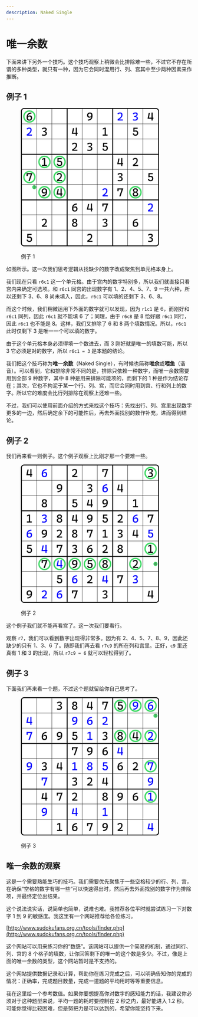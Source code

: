 ```yaml
---
description: Naked Single
---
```


# 唯一余数

下面来讲下另外一个技巧。这个技巧观察上稍微会比排除难一些，不过它不存在所谓的多种类型，就只有一种，因为它会同时混用行、列、宫其中至少两种因素来作推断。

## 例子 1 <a href="#example-1" id="example-1"></a>

<figure><img src="../.gitbook/assets/image (7) (1) (1).png" alt="" width="375"><figcaption><p>例子 1</p></figcaption></figure>

如图所示。这一次我们思考逻辑从找缺少的数字改成聚焦到单元格本身上。

我们现在只看 `r6c1` 这一个单元格。由于宫内的数字特别多，所以我们就直接只看宫内来确定可选项。和 `r6c1` 同宫的出现数字有 1、2、4、5、7、9 一共六种，所以还剩下 3、6、8 尚未填入，因此，`r6c1` 可以填的还剩下 3、6、8。

而这个时候，我们稍微运用下外面的数字就可以发现，因为 `r1c1` 是 6，而刚好和 `r6c1` 同列，因此 `r6c1` 就不能填 6 了；同理，由于 `r6c8` 是 8 恰好跟 `r6c1` 同行，因此 `r6c1` 也不能是 8。这样，我们又排除了 6 和 8 两个填数情况。所以，`r6c1` 此时仅剩下 3 是唯一一个可以填的数字。

由于这个单元格本身必须得填一个数进去，而 3 刚好就是唯一的填数可能，所以 3 它必须是对的数字，所以 `r6c1 = 3` 是本题的结论。

我们把这个技巧称为**唯一余数**（Naked Single），有时候也简称**唯余**或**喂鱼**（谐音）。可以看到，它和排除非常不同的是，排除只依赖一种数字，而唯一余数需要用到全部 9 种数字，其中 8 种是用来排除可能项的，而剩下的 1 种是作为结论存在；其次，它也不拘泥于某一个行、列、宫，而它会同时用到宫、行和列上的数字。所以它的难度会比行列排除在观察上还难一些。

不过，我们可以使用前面介绍的方式来找这个技巧：先找出行、列、宫里出现数字更多的一边，然后确定余下的可能性后，再去外面找别的数作补充，进而得到结论。

## 例子 2 <a href="#example-2" id="example-2"></a>

我们再来看一则例子。这个例子观察上比刚才那一个要难一些。

<figure><img src="../.gitbook/assets/image (8) (1) (1).png" alt="" width="375"><figcaption><p>例子 2</p></figcaption></figure>

这个例子我们就不能再看宫了。这一次我们要看行。

观察 `r7`，我们可以看到数字出现得非常多。因为有 2、4、5、7、8、9，因此还缺少的只有 1、3、6 了。随即我们再去看 `r7c9` 的所在列和宫里。正好，`c9` 里还真有 1 和 3 的出现，所以 `r7c9 = 6` 就可以轻松得到了。

## 例子 3 <a href="#example-3" id="example-3"></a>

下面我们再来看一个题，不过这个题就留给你自己思考了。

<figure><img src="../.gitbook/assets/image (9) (1).png" alt="" width="375"><figcaption><p>例子 3</p></figcaption></figure>

## 唯一余数的观察 <a href="#spotting-of-naked-single" id="spotting-of-naked-single"></a>

这是一个需要熟能生巧的技巧。我们需要优先聚焦于一些空格较少的行、列、宫，在确保“空格的数字有哪一些”可以快速得出时，然后再去外面找别的数字作为排除项，并最终定位出结果。

这个说法说实话，说简单也简单，说难也难。我推荐各位平时就尝试练习一下对数字 1 到 9 的敏感度。我这里有一个网站推荐给各位练习。

[http://www.sudokufans.org.cn/tools/finder.php](http://www.sudokufans.org.cn/tools/finder.php)

这个网站可以用来练习你的“数感”。该网站可以提供一个简易的机制，通过同行、列、宫的 8 个格子的填数，让你回答剩下的唯一的这个数是多少。不过，像是上面的唯一余数的类型，这个网站暂时是不支持的。

这个网站提供数据记录和计算，帮助你在练习完成之后，可以明确告知你的完成的情况：正确率，完成题目数量，完成一道题的平均用时等等重要信息。

我在这里给一个参考数值。如果你要想提高你对数字的感知能力的话，我建议你必须对于这种题型来说，平均一题的耗时要控制在 2 秒之内，最好能进入 1.2 秒。可能你觉得比较困难，但是努把力是可以达到的，希望你能坚持下来。
